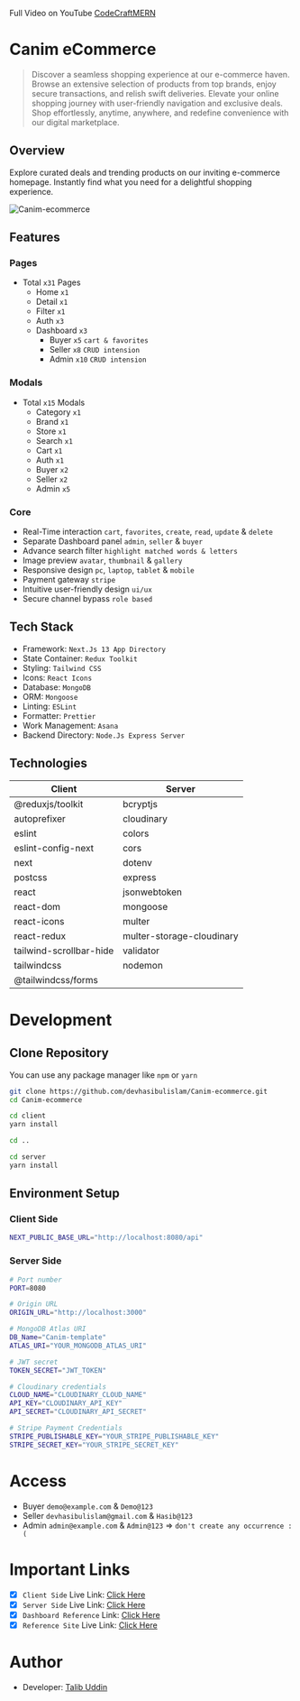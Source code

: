 Full Video on YouTube [CodeCraftMERN](https://youtu.be/0A_tPdRdkDw)

# Canim eCommerce

> Discover a seamless shopping experience at our e-commerce haven. Browse an extensive selection of products from top brands, enjoy secure transactions, and relish swift deliveries. Elevate your online shopping journey with user-friendly navigation and exclusive deals. Shop effortlessly, anytime, anywhere, and redefine convenience with our digital marketplace.

## Overview

Explore curated deals and trending products on our inviting e-commerce homepage. Instantly find what you need for a delightful shopping experience.

![Canim-ecommerce](./Canim-ecommerce.png)

## Features

### Pages

- Total `x31` Pages
  - Home `x1`
  - Detail `x1`
  - Filter `x1`
  - Auth `x3`
  - Dashboard `x3`
    - Buyer `x5` `cart & favorites`
    - Seller `x8` `CRUD intension`
    - Admin `x10` `CRUD intension`

### Modals

- Total `x15` Modals
  - Category `x1`
  - Brand `x1`
  - Store `x1`
  - Search `x1`
  - Cart `x1`
  - Auth `x1`
  - Buyer `x2`
  - Seller `x2`
  - Admin `x5`

### Core

- Real-Time interaction `cart`, `favorites`, `create`, `read`, `update` & `delete`
- Separate Dashboard panel `admin`, `seller` & `buyer`
- Advance search filter `highlight matched words & letters`
- Image preview `avatar`, `thumbnail` & `gallery`
- Responsive design `pc`, `laptop`, `tablet` & `mobile`
- Payment gateway `stripe`
- Intuitive user-friendly design `ui/ux`
- Secure channel bypass `role based`

## Tech Stack

- Framework: `Next.Js 13 App Directory`
- State Container: `Redux Toolkit`
- Styling: `Tailwind CSS`
- Icons: `React Icons`
- Database: `MongoDB`
- ORM: `Mongoose`
- Linting: `ESLint`
- Formatter: `Prettier`
- Work Management: `Asana`
- Backend Directory: `Node.Js Express Server`

## Technologies

| Client                  | Server                    |
| ----------------------- | ------------------------- |
| @reduxjs/toolkit        | bcryptjs                  |
| autoprefixer            | cloudinary                |
| eslint                  | colors                    |
| eslint-config-next      | cors                      |
| next                    | dotenv                    |
| postcss                 | express                   |
| react                   | jsonwebtoken              |
| react-dom               | mongoose                  |
| react-icons             | multer                    |
| react-redux             | multer-storage-cloudinary |
| tailwind-scrollbar-hide | validator                 |
| tailwindcss             | nodemon                   |
| @tailwindcss/forms      |

# Development

## Clone Repository

You can use any package manager like `npm` or `yarn`

```bash
git clone https://github.com/devhasibulislam/Canim-ecommerce.git
cd Canim-ecommerce

cd client
yarn install

cd ..

cd server
yarn install
```

## Environment Setup

### Client Side

```bash
NEXT_PUBLIC_BASE_URL="http://localhost:8080/api"
```

### Server Side

```bash
# Port number
PORT=8080

# Origin URL
ORIGIN_URL="http://localhost:3000"

# MongoDB Atlas URI
DB_Name="Canim-template"
ATLAS_URI="YOUR_MONGODB_ATLAS_URI"

# JWT secret
TOKEN_SECRET="JWT_TOKEN"

# Cloudinary credentials
CLOUD_NAME="CLOUDINARY_CLOUD_NAME"
API_KEY="CLOUDINARY_API_KEY"
API_SECRET="CLOUDINARY_API_SECRET"

# Stripe Payment Credentials
STRIPE_PUBLISHABLE_KEY="YOUR_STRIPE_PUBLISHABLE_KEY"
STRIPE_SECRET_KEY="YOUR_STRIPE_SECRET_KEY"
```
# Access
- Buyer `demo@example.com` & `Demo@123`
- Seller `devhasibulislam@gmail.com` & `Hasib@123`
- Admin `admin@example.com` & `Admin@123` => `don't create any occurrence :(`

# Important Links

- [x] `Client Side` Live Link: [Click Here](https://Canim-csr.vercel.app/)
- [x] `Server Side` Live Link: [Click Here](https://Canim-ssr.vercel.app/)
- [x] `Dashboard Reference` Link: [Click Here](https://loopinfosol.in/themeforest/ekka-html-v33/ekka-admin/index.html)
- [x] `Reference Site` Live Link: [Click Here](https://chisnghiax.com/ciseco/)

# Author

- Developer: [Talib Uddin](https://bento.me/devhasibulislam)

